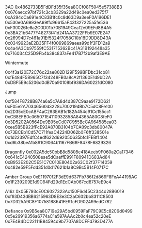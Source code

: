 3AC
0x4862733B5FdDFd35f35ea8CCf08F5045e57388B3
0x676aecc97bf721c3cb3329a22d49c0ea0ed375f7
0xA294cCa691e4C83B1fc0c8d63D9a3eeF0A196DE1
0x530e0A6993eA99ffc96615aF43f327225a5fe536
0xF30026fe8a2C0D01b70B1949Ceaf2e09EFd8B4A5
0x3BA21b6477F48273f41d241AA3722FFb9E07E247
0x26994D7c461a91Ef5324f7058C10b18D9DD8D43A
0x0349923aE2B35FF4f0099869aeea99d1f3FD12a9
0x4a4A3Cb97559fC531715362Bc41A31B192448a35
0x716034C25D9Fb4b38c837aFe417B7f2b9af3E9AE 

Wintermute

0x4f3a120E72C76c22ae802D129F599BFDbc31cb81
0xfE484F5B965C7f34248FB0a8cA2f1360E1d9bD2A
0xDBF5E9c5206d0dB70a90108bf936DA60221dC080

Jump

0xf584F8728B874a6a5c7A8d4d387C9aae9172D621
0xF05e2A70346560d3228c7002194Bb7C5dC8Fe100
0x2D35cE0cABF4aC263EAB1c182A454c91Cc155cc1
0xCB8EFB0c065071E4110932858A84365A80C8feF0
0x3D5202A0564De9B05eCd07C955BcCA964585ea03
0xee5B5B923fFcE93A870B3104b7CA09c3db80047A
0x73BCEb1Cd57C711feaC4224D062b0F6ff338501e 
0x1d22397EdfC4edf622d692050635bfc1FEBf1404
0xd6b38beA1b891C9064b1167FB68F8478F6829326

Dragonfly
0x002A5dc50bbB8d5808e418Aeeb9F060a2Ca17346
0x641cE4240508eae5dCaeffE991F80941D683Ad64
0xB953E202C5E51C7C010E80402a63C02f37F14059
0x482e59F5Fdd351d0d17621b1a8C9Bc5B14F0717C

Amber Group
0xE11970f2F3dE9d637Fb786f2d869F8FeA44195AC
0x1F239209E1d9C94Fd29d1EdCAb067cd8757eE9c4

A16z
0x05E793cE0C6027323Ac150F6d45C2344d28B6019
0xf93D43dBB6215963D8E3e3C2aC602bb8311C8503
0x7D325A9C8F10758188641FE91cFD902499edC782

Defiance
0x9B5ea8C719e29A5bd0959FaF79C9E5c8206d0499
0x5e26919356a6774aC1a597AAAc2b0c4ea52c20eE
0x7E4B4DC22111B84594d9b7707A8DCFFd793D477A